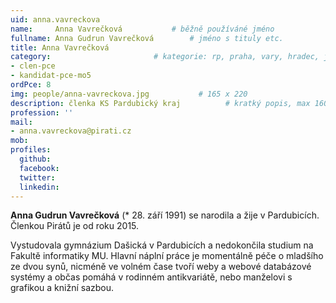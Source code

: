 ```yaml
---
uid: anna.vavreckova
name:     Anna Vavrečková      		# běžně používáné jméno
fullname: Anna Gudrun Vavrečková		# jméno s tituly etc.
title: Anna Vavrečková
category:                 		# kategorie: rp, praha, vary, hradec, jmk, senat
- clen-pce
- kandidat-pce-mo5
ordPce: 8
img: people/anna-vavreckova.jpg           # 165 x 220
description: členka KS Pardubický kraj			# kratký popis, max 160 znaků
profession: ''
mail:
- anna.vavreckova@pirati.cz
mob:
profiles:
  github:
  facebook:
  twitter:
  linkedin:
---
```


**Anna Gudrun Vavrečková** (* 28. září 1991) se narodila a žije v Pardubicích.
Členkou Pirátů je od roku 2015.

Vystudovala gymnázium Dašická v Pardubicích a nedokončila studium na Fakultě
informatiky MU. Hlavní náplní práce je momentálně péče o mladšího ze dvou synů,
nicméně ve volném čase tvoří weby a webové databázové systémy a občas pomáhá v
rodinném antikvariátě, nebo manželovi s grafikou a knižní sazbou.
